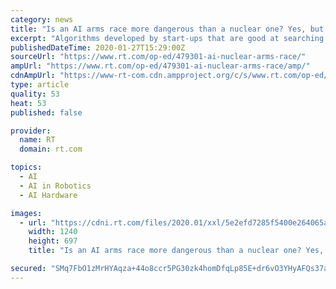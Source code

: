 ```yaml
---
category: news
title: "Is an AI arms race more dangerous than a nuclear one? Yes, but not like in ‘Terminator'"
excerpt: "Algorithms developed by start-ups that are good at searching through holiday photos ... they are there to allow even more endless wars The second area is in the conduct of future wars. Militarised AI, like more intelligent ground and aerial robots that can support or work alongside troops, means military engagement requires fewer human soldiers ..."
publishedDateTime: 2020-01-27T15:29:00Z
sourceUrl: "https://www.rt.com/op-ed/479301-ai-nuclear-arms-race/"
ampUrl: "https://www.rt.com/op-ed/479301-ai-nuclear-arms-race/amp/"
cdnAmpUrl: "https://www-rt-com.cdn.ampproject.org/c/s/www.rt.com/op-ed/479301-ai-nuclear-arms-race/amp/"
type: article
quality: 53
heat: 53
published: false

provider:
  name: RT
  domain: rt.com

topics:
  - AI
  - AI in Robotics
  - AI Hardware

images:
  - url: "https://cdni.rt.com/files/2020.01/xxl/5e2efd7285f5400e264065a1.jpg"
    width: 1240
    height: 697
    title: "Is an AI arms race more dangerous than a nuclear one? Yes, but not like in ‘Terminator'"

secured: "SMq7FbO1zMrHYAqza+44o8ccr5PG30zk4homDfqLp85E+dr6vO3YHyAFQs37a0jnGL/G9iD7fxgC5Ol/36HrSCm3N9GN/3UxIO606+pZPC7+pEI6x5GaTPOZyf0okzfFR6gxSa4Asd9PGYLLQHuVhMdwHf9ZTJEnIs69NLR4THAqpISL/FRB9XckiniRnOkkgqvjg7l7t5wft306a0c58idhwEvhldbnIwppKsZm4cA4SIBq3XXZPl9r2rxjtNWBYvxLebH9dzgA8wZkOLOxDMKp9lc4PMWhNrOukOtDRfd2OYH4sYohPB9QTYyazyP9avlpEWndorhJc1RH5f29Gj1BPcMtdYPWpiRYfFYJIvbhWenBXpEd/YSykoHcaz2LxygKWPdjZLOLuHQADW+n8RWmHALwwwQ8N/AF3o1JyOV0k89Jgwiwnk30DiSVtibipd/Ebw2hi6EF7nusRchwi1XTC3l9CZT2ZPU7UIdAbFs=;MhZm6kK7lbCDCM6OdaABBQ=="
---
```



